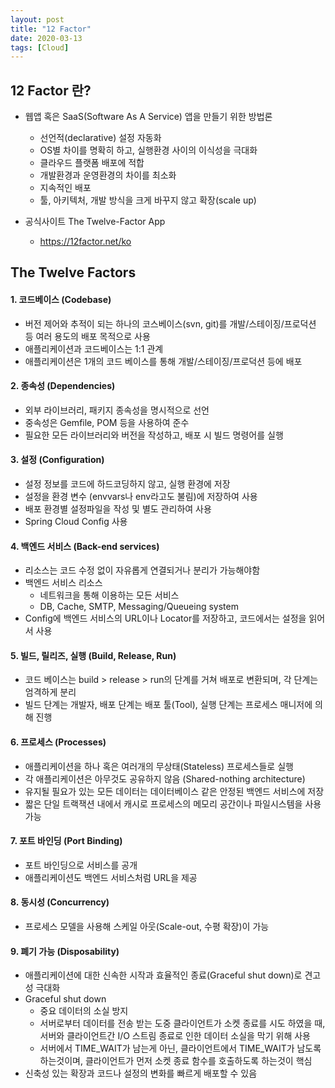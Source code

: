 ```yaml
---
layout: post
title: "12 Factor"
date: 2020-03-13
tags: [Cloud]
---
```


## 12 Factor 란?
- 웹앱 혹은 SaaS(Software As A Service) 앱을 만들기 위한 방법론
  * 선언적(declarative) 설정 자동화
  * OS별 차이를 명확히 하고, 실행환경 사이의 이식성을 극대화
  * 클라우드 플랫폼 배포에 적합
  * 개발환경과 운영환경의 차이를 최소화
  * 지속적인 배포
  * 툴, 아키텍처, 개발 방식을 크게 바꾸지 않고 확장(scale up)

- 공식사이트 The Twelve-Factor App
  * https://12factor.net/ko
  
 

## The Twelve Factors
#### 1. 코드베이스 (Codebase)
- 버전 제어와 추적이 되는 하나의 코스베이스(svn, git)를 개발/스테이징/프로덕션 등 여러 용도의 배포 목적으로 사용
- 애플리케이션과 코드베이스는 1:1 관계
- 애플리케이션은 1개의 코드 베이스를 통해 개발/스테이징/프로덕션 등에 배포
  

#### 2. 종속성 (Dependencies)
- 외부 라이브러리, 패키지 종속성을 명시적으로 선언
- 중속성은 Gemfile, POM 등을 사용하여 준수
- 필요한 모든 라이브러리와 버전을 작성하고, 배포 시 빌드 명령어를 실행
 
#### 3. 설정 (Configuration)
- 설정 정보를 코드에 하드코딩하지 않고, 실행 환경에 저장
- 설정을 환경 변수 (envvars나 env라고도 불림)에 저장하여 사용
- 배포 환경별 설정파일을 작성 및 별도 관리하여 사용
- Spring Cloud Config 사용
  
#### 4. 백엔드 서비스 (Back-end services)
- 리소스는 코드 수정 없이 자유롭게 연결되거나 분리가 가능해야함
- 백엔드 서비스 리소스
  * 네트워크을 통해 이용하는 모든 서비스
  * DB, Cache, SMTP, Messaging/Queueing system
- Config에 백엔드 서비스의 URL이나 Locator를 저장하고, 코드에서는 설정을 읽어서 사용

#### 5. 빌드, 릴리즈, 실행 (Build, Release, Run)
- 코드 베이스는 build > release > run의 단계를 거쳐 배포로 변환되며, 각 단계는 엄격하게 분리
- 빌드 단계는 개발자, 배포 단계는 배포 툴(Tool), 실행 단계는 프로세스 매니저에 의해 진행

#### 6. 프로세스 (Processes)
- 애플리케이션을 하나 혹은 여러개의 무상태(Stateless) 프로세스들로 실행
- 각 애플리케이션은 아무것도 공유하지 않음 (Shared-nothing architecture)
- 유지될 필요가 있는 모든 데이터는 데이터베이스 같은 안정된 백엔드 서비스에 저장
- 짧은 단일 트랙잭션 내에서 캐시로 프로세스의 메모리 공간이나 파일시스템을 사용 가능

#### 7. 포트 바인딩 (Port Binding)
- 포트 바인딩으로 서비스를 공개
- 애플리케이션도 백엔드 서비스처럼 URL을 제공

#### 8. 동시성 (Concurrency)
- 프로세스 모델을 사용해 스케일 아웃(Scale-out, 수평 확장)이 가능

#### 9. 폐기 가능 (Disposability)
- 애플리케이션에 대한 신속한 시작과 효율적인 종료(Graceful shut down)로 견고성 극대화
- Graceful shut down
  * 중요 데이터의 소실 방지
  * 서버로부터 데이터를 전송 받는 도중 클라이언트가 소켓 종료를 시도 하였을 때, 서버와 클라이언트간 I/O 스트림 종료로 인한 데이터 소실을 막기 위해 사용
  * 서버에서 TIME_WAIT가 남는게 아닌, 클라이언트에서 TIME_WAIT가 남도록 하는것이며, 클라이언트가 먼저 소켓 종료 함수를 호출하도록 하는것이 핵심
- 신축성 있는 확장과 코드나 설정의 변화를 빠르게 배포할 수 있음

  
  